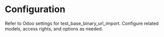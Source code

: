 # Configuration

Refer to Odoo settings for test_base_binary_url_import. Configure related models, access rights, and options as needed.
